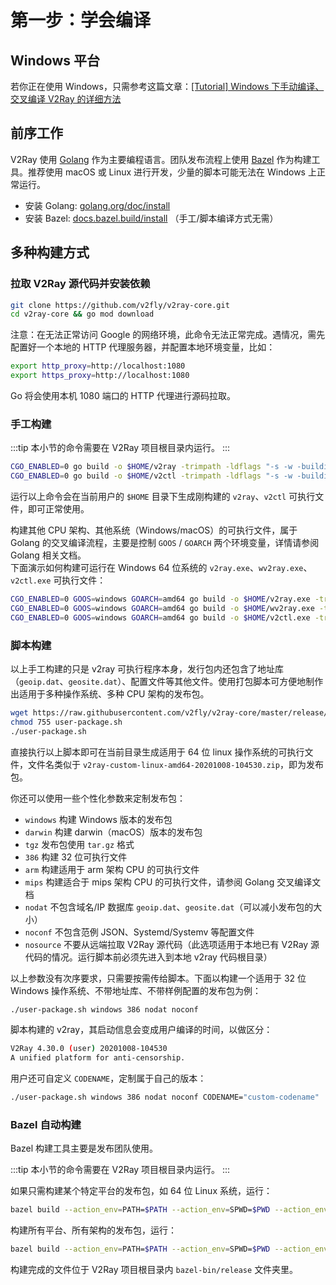 # 第一步：学会编译

## Windows 平台

若你正在使用 Windows，只需参考这篇文章：[[Tutorial] Windows 下手动编译、交叉编译 V2Ray 的详细方法](https://github.com/v2ray/discussion/issues/756)

## 前序工作

V2Ray 使用 [Golang](https://golang.org/) 作为主要编程语言。团队发布流程上使用 [Bazel](https://bazel.build/) 作为构建工具。推荐使用 macOS 或 Linux 进行开发，少量的脚本可能无法在 Windows 上正常运行。

* 安装 Golang: [golang.org/doc/install](https://golang.org/doc/install)
* 安装 Bazel: [docs.bazel.build/install](https://docs.bazel.build/versions/master/install.html) （手工/脚本编译方式无需）

## 多种构建方式

### 拉取 V2Ray 源代码并安装依赖

```bash
git clone https://github.com/v2fly/v2ray-core.git
cd v2ray-core && go mod download
```

注意：在无法正常访问 Google 的网络环境，此命令无法正常完成。遇情况，需先配置好一个本地的 HTTP 代理服务器，并配置本地环境变量，比如：

```bash
export http_proxy=http://localhost:1080
export https_proxy=http://localhost:1080
```

Go 将会使用本机 1080 端口的 HTTP 代理进行源码拉取。

### 手工构建

:::tip
本小节的命令需要在 V2Ray 项目根目录内运行。
:::

```bash
CGO_ENABLED=0 go build -o $HOME/v2ray -trimpath -ldflags "-s -w -buildid=" ./main
CGO_ENABLED=0 go build -o $HOME/v2ctl -trimpath -ldflags "-s -w -buildid=" -tags confonly ./infra/control/main
```

运行以上命令会在当前用户的 `$HOME` 目录下生成刚构建的 `v2ray`、`v2ctl` 可执行文件，即可正常使用。

构建其他 CPU 架构、其他系统（Windows/macOS）的可执行文件，属于 Golang 的交叉编译流程，主要是控制 `GOOS` / `GOARCH` 两个环境变量，详情请参阅 Golang 相关文档。</br>
下面演示如何构建可运行在 Windows 64 位系统的 `v2ray.exe`、`wv2ray.exe`、`v2ctl.exe` 可执行文件：

```bash
CGO_ENABLED=0 GOOS=windows GOARCH=amd64 go build -o $HOME/v2ray.exe -trimpath -ldflags "-s -w -buildid=" ./main
CGO_ENABLED=0 GOOS=windows GOARCH=amd64 go build -o $HOME/wv2ray.exe -trimpath -ldflags "-s -w -H windowsgui -buildid=" ./main
CGO_ENABLED=0 GOOS=windows GOARCH=amd64 go build -o $HOME/v2ctl.exe -trimpath -ldflags "-s -w -buildid=" -tags confonly ./infra/control/main
```

### 脚本构建

以上手工构建的只是 v2ray 可执行程序本身，发行包内还包含了地址库（`geoip.dat`、`geosite.dat`）、配置文件等其他文件。使用打包脚本可方便地制作出适用于多种操作系统、多种 CPU 架构的发布包。

```bash
wget https://raw.githubusercontent.com/v2fly/v2ray-core/master/release/user-package.sh
chmod 755 user-package.sh
./user-package.sh
```

直接执行以上脚本即可在当前目录生成适用于 64 位 linux 操作系统的可执行文件，文件名类似于 `v2ray-custom-linux-amd64-20201008-104530.zip`，即为发布包。

你还可以使用一些个性化参数来定制发布包：

* `windows` 构建 Windows 版本的发布包
* `darwin` 构建 darwin（macOS）版本的发布包
* `tgz` 发布包使用 `tar.gz` 格式
* `386` 构建 32 位可执行文件
* `arm` 构建适用于 arm 架构 CPU 的可执行文件
* `mips` 构建适合于 mips 架构 CPU 的可执行文件，请参阅 Golang 交叉编译文档
* `nodat` 不包含域名/IP 数据库 `geoip.dat`、`geosite.dat`（可以减小发布包的大小）
* `noconf` 不包含范例 JSON、Systemd/Systemv 等配置文件
* `nosource` 不要从远端拉取 V2Ray 源代码（此选项适用于本地已有 V2Ray 源代码的情况。运行脚本前必须先进入到本地 v2ray 代码根目录）

以上参数没有次序要求，只需要按需传给脚本。下面以构建一个适用于 32 位 Windows 操作系统、不带地址库、不带样例配置的发布包为例：

```bash
./user-package.sh windows 386 nodat noconf
```

脚本构建的 v2ray，其启动信息会变成用户编译的时间，以做区分：

```bash
V2Ray 4.30.0 (user) 20201008-104530
A unified platform for anti-censorship.
```

用户还可自定义 `CODENAME`，定制属于自己的版本：

```bash
./user-package.sh windows 386 nodat noconf CODENAME="custom-codename"
```

### Bazel 自动构建

Bazel 构建工具主要是发布团队使用。

:::tip
本小节的命令需要在 V2Ray 项目根目录内运行。
:::

如果只需构建某个特定平台的发布包，如 64 位 Linux 系统，运行：

```bash
bazel build --action_env=PATH=$PATH --action_env=SPWD=$PWD --action_env=GOPATH=$(go env GOPATH) --action_env=GOCACHE=$(go env GOCACHE) --spawn_strategy local //release:v2ray_linux_amd64_package
```

构建所有平台、所有架构的发布包，运行：

```bash
bazel build --action_env=PATH=$PATH --action_env=SPWD=$PWD --action_env=GOPATH=$(go env GOPATH) --action_env=GOCACHE=$(go env GOCACHE) --spawn_strategy local //release:all
```

构建完成的文件位于 V2Ray 项目根目录内 `bazel-bin/release` 文件夹里。
